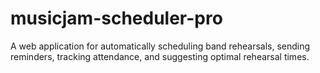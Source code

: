 # musicjam-scheduler-pro
A web application for automatically scheduling band rehearsals, sending reminders, tracking attendance, and suggesting optimal rehearsal times.
